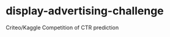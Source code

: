 display-advertising-challenge
=============================

Criteo/Kaggle Competition of CTR prediction
